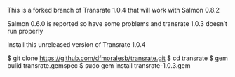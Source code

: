 This is a forked branch of Transrate 1.0.4 that will work with Salmon 0.8.2

Salmon 0.6.0 is reported so have some problems and transrate 1.0.3 doesn’t run properly

Install this unreleased version of Transrate 1.0.4

$ git clone https://github.com/dfmoralesb/transrate.git
$ cd transrate
$ gem bulid transrate.gemspec
$ sudo gem install transrate-1.0.3.gem
